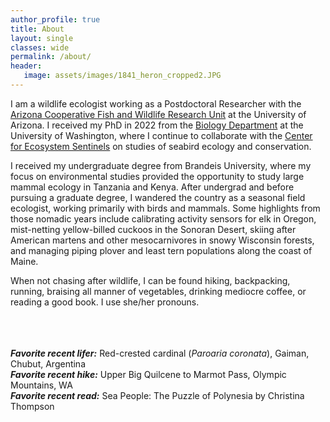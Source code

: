 ```yaml
---
author_profile: true
title: About
layout: single
classes: wide
permalink: /about/
header:
   image: assets/images/1841_heron_cropped2.JPG
---
```


I am a wildlife ecologist working as a Postdoctoral Researcher with the [Arizona Cooperative Fish and Wildlife Research Unit](https://www1.usgs.gov/coopunits/unit/Arizona) at the University of Arizona. I received my PhD in 2022 from the [Biology Department](https://www.biology.washington.edu/) at the University of Washington, where I continue to collaborate with the [Center for Ecosystem Sentinels](https://ecosystemsentinels.org/) on studies of seabird ecology and conservation.

I received my undergraduate degree from Brandeis University, where my focus on environmental studies provided the opportunity to study large mammal ecology in Tanzania and Kenya. After undergrad and before pursuing a graduate degree, I wandered the country as a seasonal field ecologist, working primarily with birds and mammals. Some highlights from those nomadic years include calibrating activity sensors for elk in Oregon, mist-netting yellow-billed cuckoos in the Sonoran Desert, skiing after American martens and other mesocarnivores in snowy Wisconsin forests, and managing piping plover and least tern populations along the coast of Maine.

When not chasing after wildlife, I can be found hiking, backpacking, running, braising all manner of vegetables, drinking mediocre coffee, or reading a good book. I use she/her pronouns.
<br>
<br>
<br>
<br>


___Favorite recent lifer:___ Red-crested cardinal (_Paroaria coronata_), Gaiman, Chubut, Argentina <br>
___Favorite recent hike:___ Upper Big Quilcene to Marmot Pass, Olympic Mountains, WA <br>
___Favorite recent read:___ Sea People: The Puzzle of Polynesia by Christina Thompson <br>
<br>
